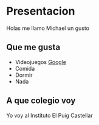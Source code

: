 # Presentacion
Holas me llamo Michael un gusto
## Que me gusta
- Videojuegos [Google](mando.html)
- Comida
- Dormir
- Nada
## A que colegio voy
Yo voy al Instituto El Puig Castellar
